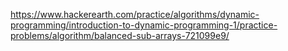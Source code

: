 https://www.hackerearth.com/practice/algorithms/dynamic-programming/introduction-to-dynamic-programming-1/practice-problems/algorithm/balanced-sub-arrays-721099e9/
